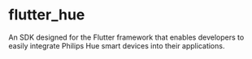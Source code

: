 # flutter_hue
An SDK designed for the Flutter framework that enables developers to easily integrate Philips Hue smart devices into their applications.

